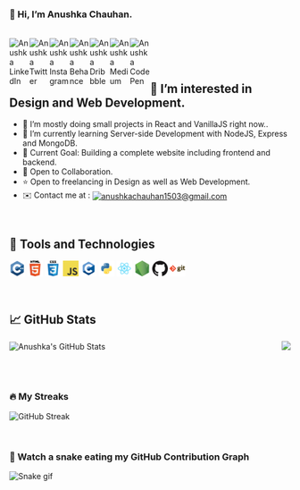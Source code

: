 ### 👋 Hi, I’m Anushka Chauhan.

<br>

<a href="https://www.linkedin.com/in/anushka-chauhan-313951194" target="_blank">
  <img align="left" width="36" alt="Anushka LinkedIn" src="https://img.icons8.com/color/48/000000/linkedin.png"/>
</a>
<a href="https://www.twitter.com/anushka_creates" target="_blank">
  <img align="left" width="36" alt="Anushka Twitter" src="https://img.icons8.com/fluency/48/000000/twitter.png"/>
</a>
<a href="https://www.instagram.com/singularity.456" target="_blank">
  <img align="left" width="36" alt="Anushka Instagram" src="https://img.icons8.com/fluency/48/000000/instagram-new.png"/>
</a>
<a href="https://www.behance.net/anushka_creates" target="_blank">
  <img align="left" width="36" alt="Anushka Behance" src="https://img.icons8.com/color/48/000000/behance.png"/>
</a>
<a href="https://dribbble.com/anushka_creates" target="_blank">
  <img align="left" width="36" alt="Anushka Dribbble" src="https://img.icons8.com/fluency/48/000000/dribbble-circled.png" />
</a>
<a href="https://anushkachauhan.medium.com/" target="_blank">
  <img align="left" width="36" alt="Anushka Medium" src="https://img.icons8.com/color/48/000000/medium-monogram.png"/>
</a>
<a href="https://codepen.io/anushkachauhan" target="_blank">
  <img align="left" width="36" alt="Anushka CodePen" src="https://img.icons8.com/ios-filled/50/000000/codepen.png"/>
</a>

<br><br>

## 👀 I’m interested in Design and Web Development.

* 🚩  I’m mostly doing small projects in React and VanillaJS right now..
* 👾  I’m currently learning Server-side Development with NodeJS, Express and MongoDB.
* 🎯  Current Goal: Building a complete website including frontend and backend.
* 🌻  Open to Collaboration.
* ⭐  Open to freelancing in Design as well as Web Development.
* ✉️  Contact me at : <a href="mailto:anushkachauhan1503@gmail.com"><img src="https://img.shields.io/static/v1?label=%F0%9F%92%8C&message=anushkachauhan1503@gmail.com&labelColor=4E4E4E&height=30&color=FB8C01" alt="anushkachauhan1503@gmail.com" valign="middle"></a>

<br>

## 🔨 Tools and Technologies

<code><img width="28px" src="https://raw.githubusercontent.com/github/explore/80688e429a7d4ef2fca1e82350fe8e3517d3494d/topics/cpp/cpp.png"></code>
<code><img width="28px" src="https://raw.githubusercontent.com/github/explore/80688e429a7d4ef2fca1e82350fe8e3517d3494d/topics/html/html.png"></code>
<code><img width="28px" src="https://raw.githubusercontent.com/github/explore/80688e429a7d4ef2fca1e82350fe8e3517d3494d/topics/css/css.png"></code>
<code><img width="28px" src="https://raw.githubusercontent.com/github/explore/80688e429a7d4ef2fca1e82350fe8e3517d3494d/topics/javascript/javascript.png"></code>
<code><img width="28px" src="https://raw.githubusercontent.com/github/explore/80688e429a7d4ef2fca1e82350fe8e3517d3494d/topics/c/c.png"></code>
<code><img width="28px" src="https://raw.githubusercontent.com/github/explore/80688e429a7d4ef2fca1e82350fe8e3517d3494d/topics/python/python.png"></code>
<code><img width="28px" src="https://raw.githubusercontent.com/github/explore/80688e429a7d4ef2fca1e82350fe8e3517d3494d/topics/react/react.png"></code>
<code><img width="28px" src="https://raw.githubusercontent.com/github/explore/80688e429a7d4ef2fca1e82350fe8e3517d3494d/topics/nodejs/nodejs.png"></code>
<code><img width="28px" src="https://raw.githubusercontent.com/github/explore/78df643247d429f6cc873026c0622819ad797942/topics/github/github.png"></code>
<code><img width="28px" src="https://raw.githubusercontent.com/github/explore/80688e429a7d4ef2fca1e82350fe8e3517d3494d/topics/git/git.png"></code>

<br>

## 📈 GitHub Stats

<img align="right" src="https://github-readme-stats.vercel.app/api/top-langs/?username=anushkachauhxn&theme=ayu-mirage" />

<img align="center" src="https://github-readme-stats.vercel.app/api?username=anushkachauhxn&show_icons=true&theme=ayu-mirage" alt="Anushka's GitHub Stats" />

<br><br>

### 🔥 My Streaks

![GitHub Streak](https://github-readme-streak-stats.herokuapp.com/?user=anushkachauhxn)

<br>

### 🐍 Watch a snake eating my GitHub Contribution Graph

![Snake gif](https://github.com/anushkachauhxn/anushkachauhxn/blob/output/github-contribution-grid-snake.gif)


